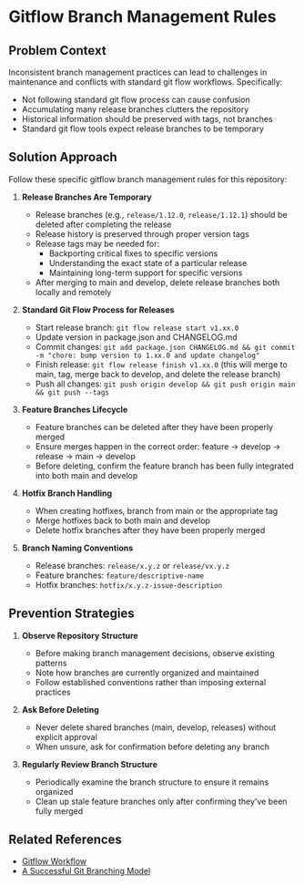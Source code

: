 # Gitflow Branch Management Rules

## Problem Context

Inconsistent branch management practices can lead to challenges in maintenance and conflicts with standard git flow workflows. Specifically:

- Not following standard git flow process can cause confusion
- Accumulating many release branches clutters the repository
- Historical information should be preserved with tags, not branches
- Standard git flow tools expect release branches to be temporary

## Solution Approach

Follow these specific gitflow branch management rules for this repository:

1. **Release Branches Are Temporary**
   - Release branches (e.g., `release/1.12.0`, `release/1.12.1`) should be deleted after completing the release
   - Release history is preserved through proper version tags
   - Release tags may be needed for:
     - Backporting critical fixes to specific versions
     - Understanding the exact state of a particular release
     - Maintaining long-term support for specific versions
   - After merging to main and develop, delete release branches both locally and remotely

2. **Standard Git Flow Process for Releases**
   - Start release branch: `git flow release start v1.xx.0`
   - Update version in package.json and CHANGELOG.md
   - Commit changes: `git add package.json CHANGELOG.md && git commit -m "chore: bump version to 1.xx.0 and update changelog"`
   - Finish release: `git flow release finish v1.xx.0` (this will merge to main, tag, merge back to develop, and delete the release branch)
   - Push all changes: `git push origin develop && git push origin main && git push --tags`

3. **Feature Branches Lifecycle**
   - Feature branches can be deleted after they have been properly merged
   - Ensure merges happen in the correct order: feature → develop → release → main → develop
   - Before deleting, confirm the feature branch has been fully integrated into both main and develop

4. **Hotfix Branch Handling**
   - When creating hotfixes, branch from main or the appropriate tag
   - Merge hotfixes back to both main and develop
   - Delete hotfix branches after they have been properly merged

5. **Branch Naming Conventions**
   - Release branches: `release/x.y.z` or `release/vx.y.z`
   - Feature branches: `feature/descriptive-name`
   - Hotfix branches: `hotfix/x.y.z-issue-description`

## Prevention Strategies

1. **Observe Repository Structure**
   - Before making branch management decisions, observe existing patterns
   - Note how branches are currently organized and maintained
   - Follow established conventions rather than imposing external practices

2. **Ask Before Deleting**
   - Never delete shared branches (main, develop, releases) without explicit approval
   - When unsure, ask for confirmation before deleting any branch

3. **Regularly Review Branch Structure**
   - Periodically examine the branch structure to ensure it remains organized
   - Clean up stale feature branches only after confirming they've been fully merged

## Related References

- [Gitflow Workflow](https://www.atlassian.com/git/tutorials/comparing-workflows/gitflow-workflow)
- [A Successful Git Branching Model](https://nvie.com/posts/a-successful-git-branching-model/)